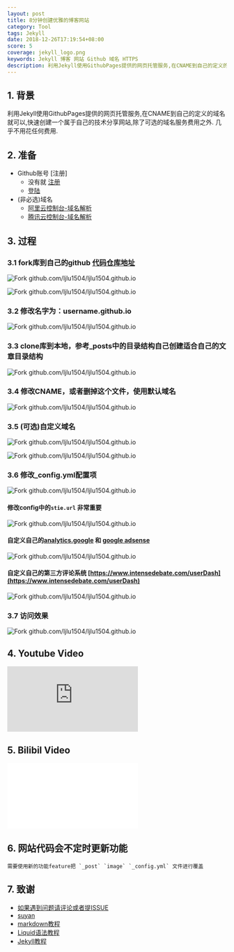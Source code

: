 ```yaml
---
layout: post
title: 8分钟创建优雅的博客网站
category: Tool
tags: Jekyll
date: 2018-12-26T17:19:54+08:00
score: 5
coverage: jekyll_logo.png
keywords: Jekyll 博客 网站 Github 域名 HTTPS
description: 利用Jekyll使用GithubPages提供的网页托管服务,在CNAME到自己的定义的域名就可以,快速创建一个属于自己的技术分享网站,除了可选的域名服务费用之外,几乎不用花任何费用.
---
```


## 1. 背景

利用Jekyll使用GithubPages提供的网页托管服务,在CNAME到自己的定义的域名就可以,快速创建一个属于自己的技术分享网站,除了可选的域名服务费用之外.
几乎不用花任何费用.

## 2. 准备

- Github账号 [注册]
    - 没有就 [注册](https://github.com/join?source=login)
    - [登陆](https://github.com/login)
- (非必选)域名
    - [阿里云控制台-域名解析](https://home.console.aliyun.com/new?spm=a2c1d.8251892.aliyun_topbar.2.ef335b76b9g0Br#/)
    - [腾讯云控制台-域名解析](https://cloud.tencent.com/login)
    
## 3. 过程

### 3.1 fork库到自己的github [代码仓库地址](https://github.com/ljlu1504/ljlu1504.github.io)

![Fork github.com/ljlu1504/ljlu1504.github.io](/assets/image/jekyll_fork01.png)

![Fork github.com/ljlu1504/ljlu1504.github.io](/assets/image/jekyll_fork02.png)

### 3.2 修改名字为：username.github.io

![Fork github.com/ljlu1504/ljlu1504.github.io](/assets/image/jekyll_fork03.png)

### 3.3 clone库到本地，参考_posts中的目录结构自己创建适合自己的文章目录结构

![Fork github.com/ljlu1504/ljlu1504.github.io](/assets/image/jekyll_fork04.png)

### 3.4 修改CNAME，或者删掉这个文件，使用默认域名

![Fork github.com/ljlu1504/ljlu1504.github.io](/assets/image/jekyll_fork09.png)

### 3.5 (可选)自定义域名

![Fork github.com/ljlu1504/ljlu1504.github.io](/assets/image/jekyll_fork05.png)

![Fork github.com/ljlu1504/ljlu1504.github.io](/assets/image/jekyll_fork06.png)

### 3.6 修改_config.yml配置项

![Fork github.com/ljlu1504/ljlu1504.github.io](/assets/image/jekyll_fork08.png)

#### 修改config中的`stie.url` **非常重要**

![Fork github.com/ljlu1504/ljlu1504.github.io](/assets/image/jekyll_fork11.png)

#### 自定义自己的[analytics.google](http://analytics.google.com) 和 [google adsense](https://www.google.com/adsense)

![Fork github.com/ljlu1504/ljlu1504.github.io](/assets/image/jekyll_fork12.png)

#### 自定义自己的第三方评论系统 [https://www.intensedebate.com/userDash](https://www.intensedebate.com/userDash)

![Fork github.com/ljlu1504/ljlu1504.github.io](/assets/image/jekyll_fork13.png)

### 3.7 访问效果

![Fork github.com/ljlu1504/ljlu1504.github.io](/assets/image/jekyll_fork10.png)

## 4. Youtube Video

<iframe src="https://www.youtube.com/embed/A5V9US-O63A" frameborder="0" allow="accelerometer; autoplay; encrypted-media; gyroscope; picture-in-picture" allowfullscreen></iframe>

## 5. Bilibil Video

<iframe src="//player.bilibili.com/player.html?aid=37191994&cid=65354973&page=1" scrolling="no" border="0" frameborder="no" framespacing="0" allowfullscreen="true"> </iframe>

## 6. 网站代码会不定时更新功能
    需要使用新的功能feature把 `_post` `image` `_config.yml` 文件进行覆盖

## 7. 致谢
- [如果遇到问题请评论或者提ISSUE](https://github.com/ljlu1504/ljlu1504.github.io/issues)
- [suyan](https://github.com/suyan/suyan.github.io)
- [markdown教程](https://mojotv.cn/2018/11/21/learn-markdown.html)
- [Liquid语法教程](https://liquid.bootcss.com/basics/types/)
- [Jekyll教程](https://jekyllcn.com/)


